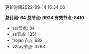 更新时间2022-09-14 16:34:06

**总订阅: 64**
**总节点: 9924**
**有效节点: 5410**
- ssr节点: 84
- ss节点: 1351
- trojan节点: 682
- v2ray节点: 3293
